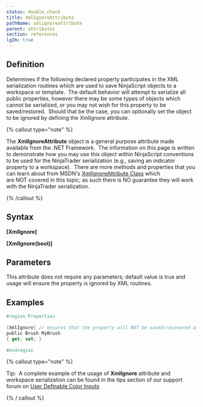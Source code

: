 ```yaml
---
status: double_check
title: XmlIgnoreAttribute
pathName: xmlignoreattribute
parent: attributes
section: references
lg2m: true
---
```


## Definition

Determines if the following declared property participates in the XML serialization routines which are used to save NinjaScript objects to a workspace or template.  The default behavior will attempt to serialize all public properties, however there may be some types of objects which cannot be serialized, or you may not wish for this property to be saved/restored.  Should that be the case, you can optionally set the object to be ignored by defining the XmlIgnore attribute.

{% callout type="note" %}

The **XmlIgnoreAttribute** object is a general purpose attribute made available from the .NET Framework.  The information on this page is written to demonstrate how you may use this object within NinjaScript conventions to be used for the NinjaTrader serialization (e.g., saving an indicator property to a workspace).  There are more methods and properties that you can learn about from MSDN's [XmlIgnoreAttribute Class](https://msdn.microsoft.com/en-us/library/system.xml.serialization.xmlignoreattribute(v=vs.110).aspx) which are NOT covered in this topic; as such there is NO guarantee they will work with the NinjaTrader serialization.

{% /callout %}

## Syntax

**[XmlIgnore]**  

**[XmlIgnore(bool)]**

## Parameters

This attribute does not require any parameters; default value is true and usage will ensure the property is ignored by XML routines.

## Examples

```csharp
#region Properties  
   
[XmlIgnore] // ensures that the property will NOT be saved/recovered as part of a chart template or workspace  
public Brush MyBrush    
{ get; set; }  
   
#endregion
```

{% callout type="note" %}

Tip:  A complete example of the usage of **XmlIgnore** attribute and workspace serialization can be found in the tips section of our support forum on [User Definable Color Inputs](user_definable_color_inputs)

{% / callout %}
